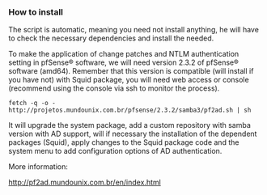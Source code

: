 ### How to install

The script is automatic, meaning you need not install anything, he will have to check the necessary dependencies and install the needed.

To make the application of change patches and NTLM authentication setting in pfSense® software, we will need version 2.3.2 of pfSense® software (amd64). Remember that this version is compatible (will install if you have not) with Squid package, you will need web access or console (recommend using the console via ssh to monitor the process).

```
fetch -q -o - http://projetos.mundounix.com.br/pfsense/2.3.2/samba3/pf2ad.sh | sh
```

It will upgrade the system package, add a custom repository with samba version with AD support, will if necessary the installation of the dependent packages (Squid), apply changes to the Squid package code and the system menu to add configuration options of AD authentication.

More information:

http://pf2ad.mundounix.com.br/en/index.html
